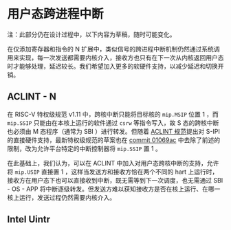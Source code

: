 # 用户态跨进程中断

注：此部分仍在设计过程中，以下内容为草稿，随时可能变化。

在仅添加寄存器和指令的 N 扩展中，类似信号的跨进程中断机制仍然通过系统调用来实现，每一次发送都需要内核介入，接收方也只有在下一次从内核返回用户态时才能够处理，延迟较长。我们希望加入更多的软硬件支持，以减少延迟和切换开销。

## ACLINT - N

在 RISC-V 特权级规范 v1.11 中，跨核中断只能将目标核的 `mip.MSIP` 位置 1 ，而 `mip.SSIP` 只能由在本核上运行的软件通过 `csrw` 等指令写入，故 S 态的跨核中断也必须由 M 态程序（通常为 SBI ）进行转发。但随着 [ACLINT 规范](https://github.com/riscv/riscv-aclint)提出对 S-IPI 的直接硬件支持，最新特权级规范的草案也在 [commit 01069ac](https://github.com/riscv/riscv-isa-manual/commit/01069ac96b90bdc330fc4471945639a54e3b3b69) 中去除了前述的限制，改为允许平台特定的中断控制器将 `mip.SSIP` 置 1 。

在此基础上，我们认为，可以在 ACLINT 中加入对用户态跨核中断的支持，允许将 `mip.USIP` 直接置 1 ，这样当发送方和接收方恰在两个不同的 hart 上运行时，接收方在用户态下也可以直接收到中断，既无需等到下一次调度，也无需通过 SBI - OS - APP 将中断逐级转发。但发送方难以获知接收方是否在核上运行、在哪一核上运行，发送过程仍然需要内核介入。

## Intel Uintr


